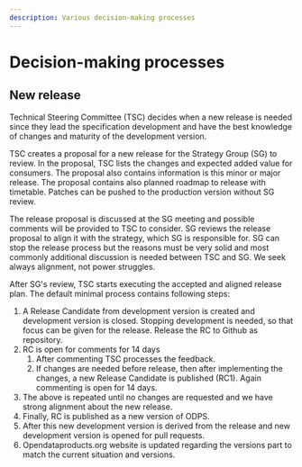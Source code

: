 ```yaml
---
description: Various decision-making processes
---
```


# Decision-making processes



## New release

Technical Steering Committee (TSC) decides when a new release is needed since they lead the specification development and have the best knowledge of changes and maturity of the development version.&#x20;

TSC creates a proposal for a new release for the Strategy Group (SG) to review. In the proposal, TSC lists the changes and expected added value for consumers. The proposal also contains information is this minor or major release. The proposal contains also planned roadmap to release with timetable.  Patches can be pushed to the production version without SG review.&#x20;

The release proposal is discussed at the SG meeting and possible comments will be provided to TSC to consider. SG reviews the release proposal to align it with the strategy, which SG is responsible for. SG can stop the release process but the reasons must be very solid and most commonly additional discussion is needed between TSC and SG. We seek always alignment, not power struggles. &#x20;

After SG's review, TSC starts executing the accepted and aligned release plan. The default minimal process contains following steps:

1. A Release Candidate from development version is created and development version is closed. Stopping development is needed, so that focus can be given for the release. Release the RC to Github as repository.&#x20;
2. RC is open for comments for 14 days
   1. After commenting TSC processes the feedback.&#x20;
   2. If changes are needed before release, then after implementing the changes, a new Release Candidate is published (RC1). Again commenting is open for 14 days.&#x20;
3. The above is repeated until no changes are requested and we have strong alignment about the new release.&#x20;
4. Finally, RC is published as a new version of ODPS.&#x20;
5. After this new development version is derived from the release and new development version is opened for pull requests.&#x20;
6. Opendataproducts.org website is updated regarding the versions part to match the current situation and versions.&#x20;
